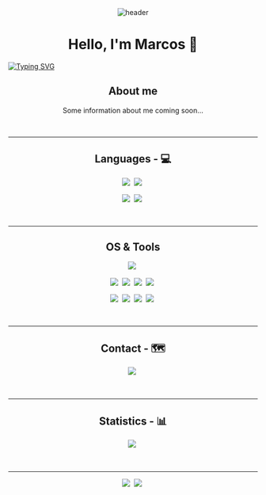 <div align="center">
  <img src="https://github.com/QueennKiiss/QueennKiiss/raw/main/Hi I'm Marcos.gif" alt="header"/>
</div>

<h1 align="center">Hello, I'm Marcos 👋</h1>

<a href="https://git.io/typing-svg"><img src="https://readme-typing-svg.demolab.com?font=Robot+Mono&weight=700&size=30&duration=3000&pause=1000&color=5DA3C3&background=EFFEFF83&center=true&vCenter=true&width=1000&height=100&lines=Hello+I'm+Marcos;Python+Software+Developer" alt="Typing SVG" /></a>

<h2 align="center">About me</h1>
<p align="center">
Some information about me coming soon...
</p>

<br/>
<hr>

<h2 align="center"> Languages - 💻 </h2>

<p align="center">
  <img src="https://img.shields.io/badge/-python-3776AB?logo=Python&style=for-the-badge&logoColor=white" />&nbsp;
  <img src="https://img.shields.io/badge/-docker-26689A?logo=docker&style=for-the-badge&logoColor=white" />&nbsp;
</p>
<p align="center">  
  <img src="https://img.shields.io/badge/html-E34F26?logo=HTML5&style=for-the-badge&logoColor=white" />&nbsp;
  <img src="https://img.shields.io/badge/css-1572B6?logo=CSS3&style=for-the-badge&logoColor=white" />&nbsp;
</p>

<br/>

<hr>

<h2 align="center"> OS & Tools </h2>

<p align="center">
<img src="https://img.shields.io/badge/-Linux-FCC624?logo=Linux&style=for-the-badge&logoColor=black" />&nbsp;
<!-- ![Linux](https://img.shields.io/badge/-Linux-FCC624?logo=Linux&style=for-the-badge&logoColor=black) -->
</p>
<p align="center">
<img src="https://img.shields.io/badge/-Git-F05032?logo=Git&style=for-the-badge&logoColor=white" />&nbsp;
<img src="https://img.shields.io/badge/-robotframework-000000?logo=robotframework&style=for-the-badge&logoColor=white" />&nbsp;
<img src="https://img.shields.io/badge/-flask-f2f3f4?logo=Flask&style=for-the-badge&logoColor=black" />&nbsp;
<img src="https://img.shields.io/badge/-MySQL-4479A1?logo=mysql&style=for-the-badge&logoColor=white" />&nbsp;
<!-- ![Git](https://img.shields.io/badge/-Git-F05032?logo=Git&style=for-the-badge&logoColor=white)
![robotframework](https://img.shields.io/badge/-robotframework-000000?logo=robotframework&style=for-the-badge&logoColor=white)
![flask](https://img.shields.io/badge/-flask-f2f3f4?logo=Flask&style=for-the-badge&logoColor=black) -->
</p>
<p align="center">
<img src="https://img.shields.io/badge/pycharm-ECD53F?logo=pycharm&style=for-the-badge&logoColor=black" />&nbsp;
<img src="https://img.shields.io/badge/-atom-66595C?logo=Atom&style=for-the-badge&logoColor=white" />&nbsp;
<img src="https://img.shields.io/badge/-SublimeText-000000?logo=sublimetext&style=for-the-badge&logoColor=yellow" />&nbsp;
<img src="https://img.shields.io/badge/-gitkraken-179287?logo=gitkraken&style=for-the-badge&logoColor=white" />&nbsp;
<!-- ![PyCharm](https://img.shields.io/badge/pycharm-ECD53F?logo=pycharm&style=for-the-badge&logoColor=black)
![atom](https://img.shields.io/badge/-atom-66595C?logo=Atom&style=for-the-badge&logoColor=white)
![Sublime](https://img.shields.io/badge/-SublimeText-000000?logo=sublimetext&style=for-the-badge&logoColor=yellow)
![GitKraken](https://img.shields.io/badge/-gitkraken-179287?logo=gitkraken&style=for-the-badge&logoColor=white) -->
</p>
<!---<p>
  <img src="https://cdn.jsdelivr.net/gh/devicons/devicon/icons/python/python-original-wordmark.svg", alt="python" width="50" height="50"/>
  <img src="https://upload.wikimedia.org/wikipedia/commons/1/1d/PyCharm_Icon.svg", alt="Pycharm" width="50" height="50"/>
  <img src="https://cdn.jsdelivr.net/gh/devicons/devicon/icons/linux/linux-original.svg", alt="linux" width="50" height="50"/>
  <img src="https://cdn.jsdelivr.net/gh/devicons/devicon/icons/git/git-original-wordmark.svg", alt="git" width="50" height="50"/>
  <img src="https://cdn.jsdelivr.net/gh/devicons/devicon/icons/docker/docker-original-wordmark.svg", alt="docker" width="50" height="50"/>
  <img src="https://cdn.jsdelivr.net/gh/devicons/devicon/icons/flask/flask-original-wordmark.svg", alt="docker" width="50" height="50"/>
</p>--->

<br/>

<hr>

<h2 align="center"> Contact - 🗺️ </h2>

<p align="center">
  <a target="_blank"href="https://www.linkedin.com/in/marcosmaestroizquierdo/"><img src="https://img.shields.io/badge/linkedin-%230077B5.svg?&style=for-the-badge&logo=linkedin&logoColor=white"/></a>&nbsp;
<!--   [LinkedIn](https://www.linkedin.com/in/marcosmaestroizquierdo/) -->
</p>

<br/>

<hr>
  
<h2 align="center"> Statistics - 📊 </h2>

<p align="center">
<!--- [![QueenKiss's GitHub stats-Dark](https://github-readme-stats.vercel.app/api?username=QueennKiiss&show_icons=true&theme=dark&icon_color=57a8ff&hide_border=true&card_width=400#gh-dark-mode-only)](https://github.com/QueennKiiss/QueennKiiss#gh-dark-mode-only) --->
<!--- [![GitHub Streak](https://streak-stats.demolab.com/?user=QueennKiiss&theme=dark&hide_border=true)](https://git.io/streak-stats) --->
<!--- [![GitHub Streak](https://streak-stats.demolab.com?user=QueennKiiss&theme=darcula&border_radius=5&mode=weekly)](https://git.io/streak-stats) --->
<!---[![GitHub Streak](https://streak-stats.demolab.com?user=QueennKiiss&theme=python-dark&border_radius=5&mode=weekly)](https://git.io/streak-stats)
[![GitHub Streak](https://streak-stats.demolab.com?user=QueennKiiss&theme=gruvbox-duo)](https://git.io/streak-stats) --->
<img src="https://streak-stats.demolab.com?user=QueennKiiss&theme=city-lights" />&nbsp;
<!-- [![GitHub Streak](https://streak-stats.demolab.com?user=QueennKiiss&theme=city-lights)](https://git.io/streak-stats) -->
</p>

<br/>

<hr>

<p align="center">
  <img src="https://komarev.com/ghpvc/?username=QueennKiiss&style=flat-square&label=Views" />&nbsp;
  <img src="https://badges.pufler.dev/visits/QueennKiiss/QueennKiiss?color=black&logo=github&style=flat-square" />&nbsp;
<!-- ![](https://komarev.com/ghpvc/?username=QueennKiiss&style=flat-square&label=Views) -->
<!-- ![](https://badges.pufler.dev/visits/QueennKiiss/QueennKiiss?color=black&logo=github&style=flat-square) -->
</p>
